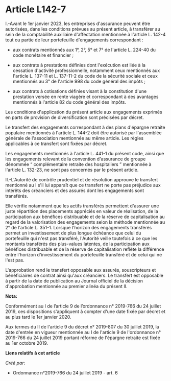 # Article L142-7

I.-Avant le 1er janvier 2023, les entreprises d'assurance peuvent être autorisées, dans les conditions prévues au présent
article, à transférer au sein de la comptabilité auxiliaire d'affectation mentionnée à l'article L. 142-4 tout ou partie de
leur portefeuille d'engagements correspondant :

- aux contrats mentionnés aux 1°, 2°, 5° et 7° de l'article L. 224-40 du code monétaire et financier ;

- aux contrats à prestations définies dont l'exécution est liée à la cessation d'activité professionnelle, notamment ceux
mentionnés aux l'article L. 137-11 et L. 137-11-2 du code de la sécurité sociale et ceux mentionnés au 3° de l'article 998 du
code général des impôts ;

- aux contrats à cotisations définies visant à la constitution d'une prestation versée en rente viagère et correspondant à
des avantages mentionnés à l'article 82 du code général des impôts.

Les conditions d'application du présent article aux engagements exprimés en parts de provision de diversification sont
précisées par décret.

Le transfert des engagements correspondant à des plans d'épargne retraite populaire mentionnés à l'article L. 144-2 doit être
autorisé par l'assemblée générale de l'association mentionnée au même article. Les règles applicables à ce transfert sont
fixées par décret.

Les engagements mentionnés à l'article L. 441-1 du présent code, ainsi que les engagements relevant de la convention
d'assurance de groupe dénommée “ complémentaire retraite des hospitaliers ” mentionnée à l'article L. 132-23, ne sont pas
concernés par le présent article.

II.-L'Autorité de contrôle prudentiel et de résolution approuve le transfert mentionné au I s'il lui apparaît que ce
transfert ne porte pas préjudice aux intérêts des créanciers et des assurés dont les engagements sont transférés.

Elle vérifie notamment que les actifs transférés permettent d'assurer une juste répartition des placements appréciés en
valeur de réalisation, de la participation aux bénéfices distribuable et de la réserve de capitalisation au regard de la
valorisation des engagements selon la méthode mentionnée au 2° de l'article L. 351-1. Lorsque l'horizon des engagements
transférés permet un investissement de plus longue échéance que celui du portefeuille qui n'est pas transféré, l'Autorité
veille toutefois à ce que les montants transférés des plus-values latentes, de la participation aux bénéfices distribuable et
de la réserve de capitalisation reflète la différence entre l'horizon d'investissement du portefeuille transféré et de celui
qui ne l'est pas.

L'approbation rend le transfert opposable aux assurés, souscripteurs et bénéficiaires de contrat ainsi qu'aux créanciers. Le
transfert est opposable à partir de la date de publication au Journal officiel de la décision d'approbation mentionnée au
premier alinéa du présent II.

**Nota:**

Conformément au I de l’article 9 de l’ordonnance n° 2019-766 du 24 juillet 2019, ces dispositions s'appliquent à compter
d'une date fixée par décret et au plus tard le 1er janvier 2020.

Aux termes du II de l'article 9 du décret n° 2019-807 du 30 juillet 2019, la date d'entrée en vigueur mentionnée au I de
l'article 9 de l'ordonnance n° 2019-766 du 24 juillet 2019 portant réforme de l'épargne retraite est fixée au 1er octobre
2019.

**Liens relatifs à cet article**

_Créé par_:

  - Ordonnance n°2019-766 du 24 juillet 2019 - art. 6

